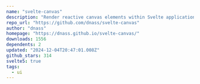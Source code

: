 ```yaml
---
name: "svelte-canvas"
description: "Render reactive canvas elements within Svelte applications."
repo_url: "https://github.com/dnass/svelte-canvas"
author: "dnass"
homepage: "https://dnass.github.io/svelte-canvas/"
downloads: 1556
dependents: 2
updated: "2024-12-04T20:47:01.008Z"
github_stars: 314
svelte5: true
tags: 
  - ui
---
```


